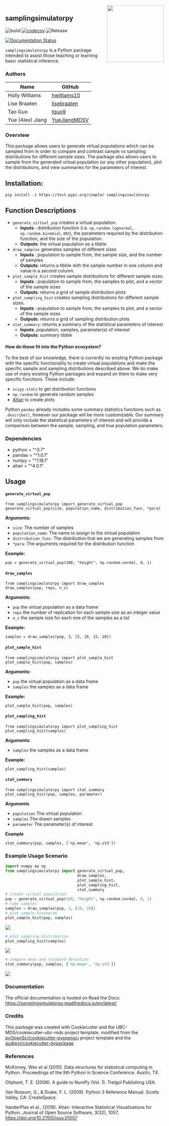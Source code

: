<img src="img/logopyfill.png" width="180" align="right"/>

## samplingsimulatorpy 

![build](https://github.com/UBC-MDS/samplingsimulatorpy/workflows/build/badge.svg) [![codecov](https://codecov.io/gh/UBC-MDS/samplingsimulatorpy/branch/master/graph/badge.svg)](https://codecov.io/gh/UBC-MDS/samplingsimulatorpy) ![Release](https://github.com/UBC-MDS/samplingsimulatorpy/workflows/Release/badge.svg)

[![Documentation Status](https://readthedocs.org/projects/samplingsimulatorpy/badge/?version=latest)](https://samplingsimulatorpy.readthedocs.io/en/latest/?badge=latest)


`samplingsimulatorpy` is a Python package intended to assist those teaching or learning basic statistical inference.

### Authors

| Name             | GitHub                                          |
| ---------------- | ----------------------------------------------- |
| Holly Williams   | [hwilliams10](https://github.com/hwilliams10)   |
| Lise Braaten     | [lisebraaten](https://github.com/lisebraaten)   |
| Tao Guo          | [tguo9](https://github.com/tguo9)               |
| Yue (Alex) Jiang | [YueJiangMDSV](https://github.com/YueJiangMDSV) |

### Overview

This package allows users to generate virtual populations which can be sampled from in order to compare and contrast sample vs sampling distributions for different sample sizes.  The package also allows users to sample from the generated virtual population (or any other population), plot the distributions, and view summaries for the parameters of interest.

## Installation:

```
pip install -i https://test.pypi.org/simple/ samplingsimulatorpy
```


## Function Descriptions

- `generate_virtual_pop` creates a virtual population.
    - **Inputs** : distribution function (i.e. `np.random.lognormal`, `np.random.binomial`, etc), the parameters required by the distribution function, and the size of the population.
    - **Outputs**: the virtual population as a tibble
- `draw_samples` generates samples of different sizes
    - **Inputs** : population to sample from, the sample size, and the number of samples
    - **Outputs**: returns a tibble with the sample number in one column and value in a second column.
- `plot_sample_hist` creates sample distributions for different sample sizes.
    - **Inputs** : population to sample from, the samples to plot, and a vector of the sample sizes
    - **Outputs**: returns a grid of sample distribution plots
- `plot_sampling_hist` creates sampling distributions for different sample sizes.
    - **Inputs** : population to sample from, the samples to plot, and a vector of the sample sizes
    - **Outputs**: returns a grid of sampling distribution plots
- `stat_summary`: returns a summary of the statistical parameters of interest
    - **Inputs**: population, samples, parameter(s) of interest
    - **Outputs**: summary tibble


#### How do these fit into the Python ecosystem?

To the best of our knowledge, there is currently no existing Python package with the specific functionality to create virtual populations and make the specific sample and sampling distributions described above. We do make use of many existing Python packages and expand on them to make very specific functions. These include:
 - `scipy.stats` to get distribution functions
 - `np.random` to generate random samples
 - [Altair](https://altair-viz.github.io/) to create plots

 Python `pandas` already includes some summary statistics functions such as `.describe()`, however our package will be more customizable.  Our summary will only include the statistical parameters of interest and will provide a comparison between the sample, sampling, and true population parameters.

### Dependencies

- python = "^3.7"
- pandas = "^1.0.1"
- numpy = "^1.18.1"
- altair = "^4.0.1"

## Usage

#### `generate_virtual_pop`

``` 
from samplingsimulatorpy import generate_virtual_pop
generate_virtual_pop(size, population_name, distribution_func, *para)
```

**Arguments:**

  - `size`: The number of samples
  - `population_name`: The name to assign to the virtual population
  - `distribution_func`: The distribution that we are generating samples from
  - `*para`: The arguments required for the distribution function

**Example:**

`pop = generate_virtual_pop(100, "height", np.random.normal, 0, 1)`

#### `draw_samples`

``` 
from samplingsimulatorpy import draw_samples
draw_samples(pop, reps, n_s)
```

**Arguments:**

  - `pop` the virtual population as a data frame
  - `reps` the number of replication for each sample size as an integer value
  - `n_s` the sample size for each one of the samples as a list

**Example:**

`samples = draw_samples(pop, 3, [5, 10, 15, 20])`

#### `plot_sample_hist`

``` 
from samplingsimulatorpy import plot_sample_hist
plot_sample_hist(pop, samples)
```

**Arguments:**

  - `pop` the virtual population as a data frame
  - `samples` the samples as a data frame

**Example:**

`plot_sample_hist(pop, samples)`

#### `plot_sampling_hist`

``` 
from samplingsimulatorpy import plot_sampling_hist
plot_sampling_hist(samples)
```

**Arguments:**

  - `samples` the samples as a data frame

**Example:**

`plot_sampling_hist(samples)`

#### `stat_summary`

``` 
from samplingsimulatorpy import stat_summary
plot_sampling_hist(pop, samples, parameter)
```

**Arguments**

  - `population` The virtual population
  - `samples` The drawn samples
  - `parameter` The parameter(s) of interest

**Example**

`stat_summary(pop, samples, ['np.mean', 'np.std'])`

### Example Usage Scenario

```python
import numpy as np
from samplingsimulatorpy import generate_virtual_pop,
                                draw_samples,
                                plot_sample_hist,
                                plot_sampling_hist,
                                stat_summary
# create virtual population
pop = generate_virtual_pop(100, "height", np.random.normal, 0, 1)
# take samples
samples = draw_samples(pop, 3, [10, 20])
# plot sample histogram
plot_sample_hist(pop, samples)
```
![](img/sample_dist_output.png)

```python
# plot sampling distribution
plot_sampling_hist(samples)
```
![](img/sampling_dist_output.png)

```python
# compare mean and standard deviation
stat_summary(pop, samples, ['np.mean', 'np.std'])
```

![](img/stat_summary_output.png)

### Documentation
The official documentation is hosted on Read the Docs: <https://samplingsimulatorpy.readthedocs.io/en/latest/>

### Credits
This package was created with Cookiecutter and the UBC-MDS/cookiecutter-ubc-mds project template, modified from the [pyOpenSci/cookiecutter-pyopensci](https://github.com/pyOpenSci/cookiecutter-pyopensci) project template and the [audreyr/cookiecutter-pypackage](https://github.com/audreyr/cookiecutter-pypackage).

### References

McKinney, Wes et al (2010). Data structures for statistical computing in Python. Proceedings of the 9th Python in Science Conference. Austin, TX.

Oliphant, T. E. (2006). A guide to NumPy (Vol. 1). Trelgol Publishing USA.

Van Rossum, G., & Drake, F. L. (2009). Python 3 Reference Manual. Scotts Valley, CA: CreateSpace.

VanderPlas et al., (2018). Altair: Interactive Statistical Visualizations for Python. Journal of Open Source Software, 3(32), 1057, https://doi.org/10.21105/joss.01057
